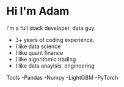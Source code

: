# Hi I'm Adam 

I'm a full stack developer, data guy.
- 3+ years of coding experience.
- I like data science
- I like quant finance
- I like algorithmic trading
- I like data anaylsis, engineering

Tools
-Pandas
-Numpy
-LightGBM
-PyTorch
